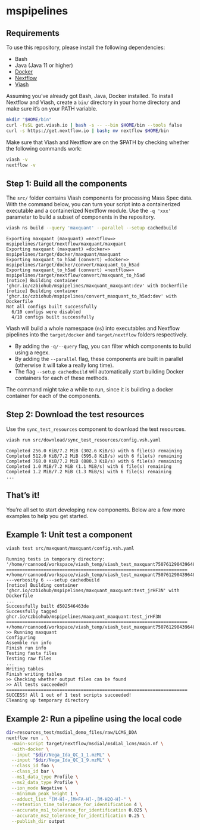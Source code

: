 mspipelines
================

<!-- README.md is generated by running 'quarto render README.qmd' -->

## Requirements

To use this repository, please install the following dependencies:

- Bash
- Java (Java 11 or higher)
- [Docker](https://docs.docker.com/get-docker/)
- [Nextflow](https://www.nextflow.io/index.html#GetStarted)
- [Viash](https://viash.io/installation/)

Assuming you’ve already got Bash, Java, Docker installed. To install
Nextflow and Viash, create a `bin/` directory in your home directory and
make sure it’s on your PATH variable.

``` bash
mkdir "$HOME/bin"
curl -fsSL get.viash.io | bash -s -- --bin $HOME/bin --tools false
curl -s https://get.nextflow.io | bash; mv nextflow $HOME/bin
```

Make sure that Viash and Nextflow are on the \$PATH by checking whether
the following commands work:

``` bash
viash -v
nextflow -v
```

## Step 1: Build all the components

The `src/` folder contains Viash components for processing Mass Spec
data. With the command below, you can turn your script into a
containerized executable and a containerized Nextflow module. Use the
`-q 'xxx'` parameter to build a subset of components in the repository.

``` bash
viash ns build --query 'maxquant' --parallel --setup cachedbuild
```

    Exporting maxquant (maxquant) =nextflow=> mspipelines/target/nextflow/maxquant/maxquant
    Exporting maxquant (maxquant) =docker=> mspipelines/target/docker/maxquant/maxquant
    Exporting maxquant_to_h5ad (convert) =docker=> mspipelines/target/docker/convert/maxquant_to_h5ad
    Exporting maxquant_to_h5ad (convert) =nextflow=> mspipelines/target/nextflow/convert/maxquant_to_h5ad
    [notice] Building container 'ghcr.io/czbiohub/mspipelines/maxquant_maxquant:dev' with Dockerfile
    [notice] Building container 'ghcr.io/czbiohub/mspipelines/convert_maxquant_to_h5ad:dev' with Dockerfile
    Not all configs built successfully
      6/10 configs were disabled
      4/10 configs built successfully

Viash will build a whole namespace (`ns`) into executables and Nextflow
pipelines into the `target/docker` and `target/nextflow` folders
respectively.

- By adding the `-q/--query` flag, you can filter which components to
  build using a regex.
- By adding the `--parallel` flag, these components are built in
  parallel (otherwise it will take a really long time).
- The flag `--setup cachedbuild` will automatically start building
  Docker containers for each of these methods.

The command might take a while to run, since it is building a docker
container for each of the components.

## Step 2: Download the test resources

Use the `sync_test_resources` component to download the test resources.

``` bash
viash run src/download/sync_test_resources/config.vsh.yaml
```

    Completed 256.0 KiB/7.2 MiB (302.6 KiB/s) with 6 file(s) remaining
    Completed 512.0 KiB/7.2 MiB (595.8 KiB/s) with 6 file(s) remaining
    Completed 768.0 KiB/7.2 MiB (880.3 KiB/s) with 6 file(s) remaining
    Completed 1.0 MiB/7.2 MiB (1.1 MiB/s) with 6 file(s) remaining    
    Completed 1.2 MiB/7.2 MiB (1.3 MiB/s) with 6 file(s) remaining
    ...

## That’s it!

You’re all set to start developing new components. Below are a few more
examples to help you get started.

## Example 1: Unit test a component

``` bash
viash test src/maxquant/maxquant/config.vsh.yaml
```

    Running tests in temporary directory: '/home/rcannood/workspace/viash_temp/viash_test_maxquant750761290439648338'
    ====================================================================
    +/home/rcannood/workspace/viash_temp/viash_test_maxquant750761290439648338/build_executable/maxquant ---verbosity 6 ---setup cachedbuild
    [notice] Building container 'ghcr.io/czbiohub/mspipelines/maxquant_maxquant:test_jrHF3N' with Dockerfile
    ...
    Successfully built d502546463de
    Successfully tagged ghcr.io/czbiohub/mspipelines/maxquant_maxquant:test_jrHF3N
    ====================================================================
    +/home/rcannood/workspace/viash_temp/viash_test_maxquant750761290439648338/test_test/test_executable
    >> Running maxquant
    Configuring 
    Assemble run info 
    Finish run info 
    Testing fasta files 
    Testing raw files 
    ...
    Writing tables 
    Finish writing tables  
    >> Checking whether output files can be found
    >> All tests succeeded!
    ====================================================================
    SUCCESS! All 1 out of 1 test scripts succeeded!
    Cleaning up temporary directory

## Example 2: Run a pipeline using the local code

``` bash
dir=resources_test/msdial_demo_files/raw/LCMS_DDA
nextflow run . \
  -main-script target/nextflow/msdial/msdial_lcms/main.nf \
  -with-docker \
  --input "$dir/Nega_Ida_QC_1_1.mzML" \
  --input "$dir/Nega_Ida_QC_1_9.mzML" \
  --class_id foo \
  --class_id bar \
  --ms1_data_type Profile \
  --ms2_data_type Profile \
  --ion_mode Negative \
  --minimum_peak_height 1 \
  --adduct_list "[M-H]-,[M+FA-H]-,[M-H2O-H]-" \
  --retention_time_tolerance_for_identification 4 \
  --accurate_ms1_tolerance_for_identification 0.025 \
  --accurate_ms2_tolerance_for_identification 0.25 \
  --publish_dir output
```
